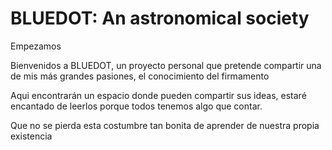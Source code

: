 # BLUEDOT: An astronomical society

Empezamos

Bienvenidos a BLUEDOT, un proyecto personal que pretende compartir una de mis más grandes pasiones, el conocimiento del firmamento

Aqui encontrarán un espacio donde pueden compartir sus ideas, 
estaré encantado de leerlos porque todos tenemos algo que contar.

Que no se pierda esta costumbre tan bonita de aprender de nuestra propia existencia 
